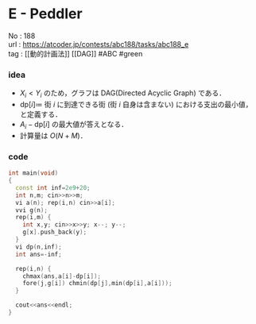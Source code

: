 # E - Peddler

No	: 188  
url	: https://atcoder.jp/contests/abc188/tasks/abc188_e  
tag	: [[動的計画法]] [[DAG]]  #ABC #green

### idea
- $X_i \lt Y_i$ のため，グラフは DAG(Directed Acyclic Graph) である．
- $\text{dp}[i] \coloneqq$ 街 $i$ に到達できる街 (街 $i$ 自身は含まない) における支出の最小値，と定義する．
- $A_i-\text{dp}[i]$ の最大値が答えとなる．
- 計算量は $O(N+M)$．

### code
```cpp
int	main(void)
{
  const int inf=2e9+20;
  int n,m; cin>>n>>m;
  vi a(n); rep(i,n) cin>>a[i];
  vvi g(n);
  rep(i,m) {
    int x,y; cin>>x>>y; x--; y--;
    g[x].push_back(y);
  }
  vi dp(n,inf);
  int ans=-inf;

  rep(i,n) {
    chmax(ans,a[i]-dp[i]);
    fore(j,g[i]) chmin(dp[j],min(dp[i],a[i]));
  }

  cout<<ans<<endl;
}
```